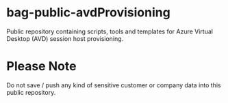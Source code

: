 # bag-public-avdProvisioning
Public repository containing scripts, tools and templates for Azure Virtual Desktop (AVD) session host provisioning.

# Please Note
Do not save / push any kind of sensitive customer or company data into this public repository.
